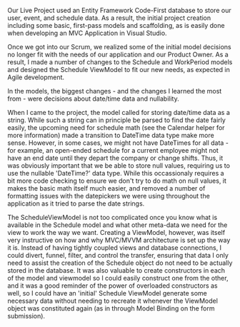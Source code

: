 Our Live Project used an Entity Framework Code-First database to store our user, event, and schedule data. As a result, the initial project creation including some basic, first-pass models and scaffolding, as is easily done when developing an MVC Application in Visual Studio.

Once we got into our Scrum, we realized some of the initial model decisions no longer fit with the needs of our application and our Product Owner. As a result, I made a number of changes to the Schedule and WorkPeriod models and designed the Schedule ViewModel to fit our new needs, as expected in Agile development.

In the models, the biggest changes - and the changes I learned the most from - were decisions about date/time data and nullability.

When I came to the project, the model called for storing date/time data as a string. While such a string can in principle be parsed to find the date fairly easily, the upcoming need for schedule math (see the Calendar helper for more information) made a transition to DateTime data type make more sense. However, in some cases, we might not have DateTimes for all data - for example, an open-ended schedule for a current employee might not have an end date until they depart the company or change shifts. Thus, it was obviously important that we be able to store null values, requiring us to use the nullable 'DateTime?' data type. While this occassionaly requires a bit more code checking to ensure we don't try to do math on null values, it makes the basic math itself much easier, and removed a number of formatting issues with the datepickers we were using throughout the application as it tried to parse the date strings.

The ScheduleViewModel is not too complicated once you know what is available in the Schedule model and what other meta-data we need for the view to work the way we want. Creating a ViewModel, however, was itself very instructive on how and why MVC/MVVM architecture is set up the way it is. Instead of having tightly coupled views and database connections, I could divert, funnel, filter, and control the transfer, ensuring that data I only need to assist the creation of the Schedule object do not need to be actually stored in the database. It was also valuable to create constructors in each of the model and viewmodel so I could easily construct one from the other, and it was a good reminder of the power of overloaded constructors as well, so I could have an 'initial' Schedule ViewModel generate some necessary data without needing to recreate it whenever the ViewModel object was constituted again (as in through Model Binding on the form submission).
